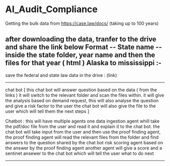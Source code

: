 # AI_Audit_Compliance

Getting the bulk data from https://case.law/docs/
(taking up to 100 years)

after downloading the data, tranfer to the drive and share the link below 
Format -- State name -- inside the state folder, year name and then the files for that year ( html ) 
Alaska to mississippi :-
----

save the federal and state law data in the drive : (link) 

--- 
chat bot [ this chat bot will answer question based on the data ( from the links ) it will switch to the relevant folder and scan the files within. it will give the analysis based on demand request, this will also 
analyse the question and give a risk factor to the user the chat bot will also give the file to the user which will tell them the next steps ]

Chatbot : this will have multiple agents 
one data ingestion agent whill take the pdf/doc file from the user and read it and explain it to the chat bot. 
the chat bot will take input from the user and then use the proof finding agent, the proof finding agent will read the relevant files from the folder and find answers to the question shared by the chat bot 
risk scoring agent based on the answer by the proof finding agent another agent will give a score and a sentinet ansewer to the chat bot which will tell the user what to do next 

---





